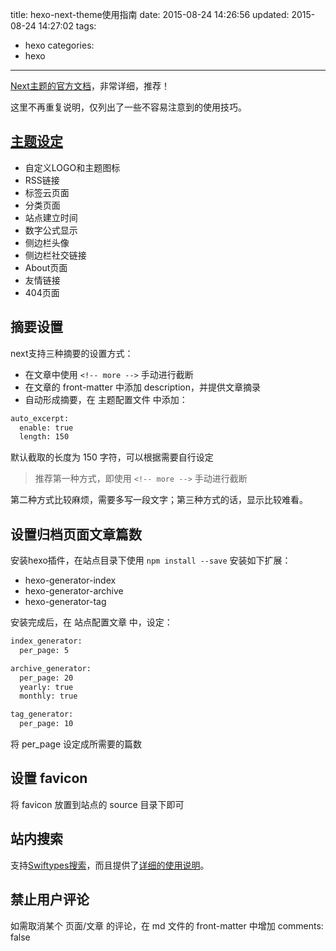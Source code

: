 title: hexo-next-theme使用指南
date: 2015-08-24 14:26:56
updated: 2015-08-24 14:27:02
tags:
- hexo
categories:
- hexo
---

[Next主题的官方文档](http://theme-next.iissnan.com/)，非常详细，推荐！

这里不再重复说明，仅列出了一些不容易注意到的使用技巧。

## [主题设定](http://theme-next.iissnan.com/theme-settings.html)

<!-- more -->

+ 自定义LOGO和主题图标
+ RSS链接
+ 标签云页面
+ 分类页面
+ 站点建立时间
+ 数字公式显示
+ 侧边栏头像
+ 侧边栏社交链接
+ About页面
+ 友情链接
+ 404页面

## 摘要设置

next支持三种摘要的设置方式：

+ 在文章中使用 `<!-- more -->` 手动进行截断
+ 在文章的 front-matter 中添加 description，并提供文章摘录
+ 自动形成摘要，在 主题配置文件 中添加：

```bash
auto_excerpt:
  enable: true
  length: 150
```

默认截取的长度为 150 字符，可以根据需要自行设定

> 推荐第一种方式，即使用 `<!-- more -->` 手动进行截断

第二种方式比较麻烦，需要多写一段文字；第三种方式的话，显示比较难看。

## 设置归档页面文章篇数

安装hexo插件，在站点目录下使用 `npm install --save` 安装如下扩展：

+ hexo-generator-index
+ hexo-generator-archive
+ hexo-generator-tag

安装完成后，在 站点配置文章 中，设定：

```bash
index_generator:
  per_page: 5

archive_generator:
  per_page: 20
  yearly: true
  monthly: true

tag_generator:
  per_page: 10
```

将 per_page 设定成所需要的篇数

## 设置 favicon

将 favicon 放置到站点的 source 目录下即可

## 站内搜索

支持[Swiftypes搜索](https://swiftype.com)，而且提供了[详细的使用说明](http://theme-next.iissnan.com/third-party-services.html)。

## 禁止用户评论

如需取消某个 页面/文章 的评论，在 md 文件的 front-matter 中增加 comments: false
